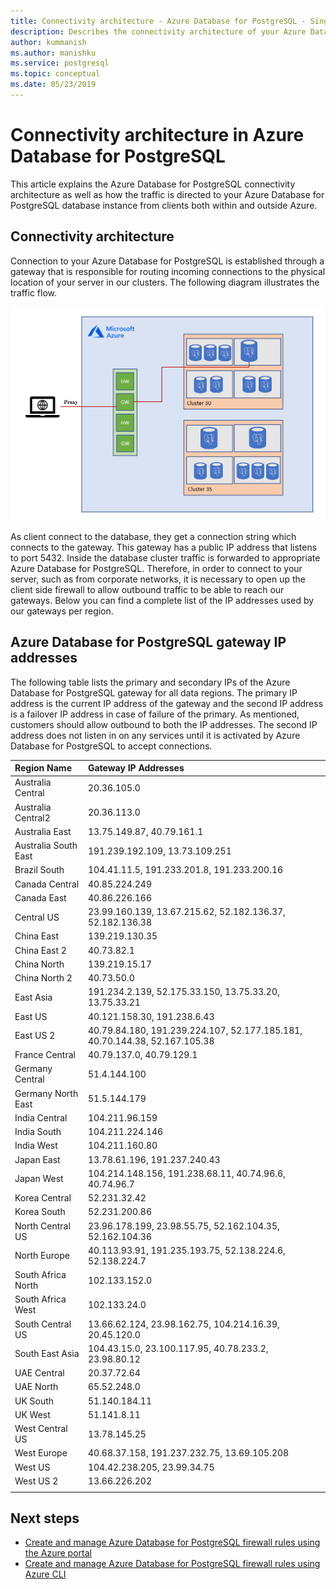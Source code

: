 ```yaml
---
title: Connectivity architecture - Azure Database for PostgreSQL - Single Server
description: Describes the connectivity architecture of your Azure Database for PostgreSQL - Single Server.
author: kummanish
ms.author: manishku
ms.service: postgresql
ms.topic: conceptual
ms.date: 05/23/2019
---
```


# Connectivity architecture in Azure Database for PostgreSQL
This article explains the Azure Database for PostgreSQL connectivity architecture as well as how the traffic is directed to your Azure Database for PostgreSQL database instance from clients both within and outside Azure.

## Connectivity architecture
Connection to your Azure Database for PostgreSQL is established through a gateway that is responsible for routing incoming connections to the physical location of your server in our clusters. The following diagram illustrates the traffic flow.

![Overview of the connectivity architecture](./media/concepts-connectivity-architecture/connectivity-architecture-overview-proxy.png)

As client connect to the database, they get a connection string which connects to the gateway. This gateway has a public IP address that listens to port 5432. Inside the database cluster traffic is forwarded to appropriate Azure Database for PostgreSQL. Therefore, in order to connect to your server, such as from corporate networks, it is necessary to open up the client side firewall to allow outbound traffic to be able to reach our gateways. Below you can find a complete list of the IP addresses used by our gateways per region.

## Azure Database for PostgreSQL gateway IP addresses
The following table lists the primary and secondary IPs of the Azure Database for PostgreSQL gateway for all data regions. The primary IP address is the current IP address of the gateway and the second IP address is a failover IP address in case of failure of the primary. As mentioned, customers should allow outbound to both the IP addresses. The second IP address does not listen in on any services until it is activated by Azure Database for PostgreSQL to accept connections.

| **Region Name** | **Gateway IP Addresses** |
|:----------------|:-------------|
| Australia Central| 20.36.105.0	 |
| Australia Central2	 | 20.36.113.0	 |
| Australia East | 13.75.149.87, 40.79.161.1	 |
| Australia South East |191.239.192.109, 13.73.109.251	 |
| Brazil South | 104.41.11.5, 191.233.201.8, 191.233.200.16	 |
| Canada Central |40.85.224.249	 |
| Canada East | 40.86.226.166	 |
| Central US | 23.99.160.139, 13.67.215.62, 52.182.136.37, 52.182.136.38 	 |
| China East | 139.219.130.35	 |
| China East 2 | 40.73.82.1	 |
| China North | 139.219.15.17	 |
| China North 2 | 40.73.50.0	 |
| East Asia | 191.234.2.139, 52.175.33.150, 13.75.33.20, 13.75.33.21	 |
| East US | 40.121.158.30, 191.238.6.43	 |
| East US 2 |40.79.84.180, 191.239.224.107, 52.177.185.181, 40.70.144.38, 52.167.105.38  |
| France Central | 40.79.137.0, 40.79.129.1	 |
| Germany Central | 51.4.144.100	 |
| Germany North East | 51.5.144.179	 |
| India Central | 104.211.96.159	 |
| India South | 104.211.224.146	 |
| India West | 104.211.160.80	 |
| Japan East | 13.78.61.196, 191.237.240.43	 |
| Japan West | 104.214.148.156, 191.238.68.11, 40.74.96.6, 40.74.96.7	 |
| Korea Central | 52.231.32.42	 |
| Korea South | 52.231.200.86	 |
| North Central US | 23.96.178.199, 23.98.55.75, 52.162.104.35, 52.162.104.36	 |
| North Europe | 40.113.93.91, 191.235.193.75, 52.138.224.6, 52.138.224.7	 |
| South Africa North  | 102.133.152.0	 |
| South Africa West	| 102.133.24.0	 |
| South Central US |13.66.62.124, 23.98.162.75, 104.214.16.39, 20.45.120.0	 |
| South East Asia | 104.43.15.0, 23.100.117.95, 40.78.233.2, 23.98.80.12	 |
| UAE Central | 20.37.72.64	 |
| UAE North | 65.52.248.0	 |
| UK South | 51.140.184.11	 |
| UK West | 51.141.8.11	 |
| West Central US | 13.78.145.25	 |
| West Europe | 40.68.37.158, 191.237.232.75, 13.69.105.208	 |
| West US | 104.42.238.205, 23.99.34.75	 |
| West US 2 | 13.66.226.202	 |
||||

## Next steps

* [Create and manage Azure Database for PostgreSQL firewall rules using the Azure portal](./howto-manage-firewall-using-portal.md)
* [Create and manage Azure Database for PostgreSQL firewall rules using Azure CLI](./howto-manage-firewall-using-cli.md)

